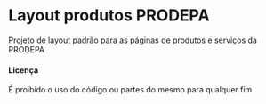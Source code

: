 # Layout produtos PRODEPA
Projeto de layout padrão para as páginas de produtos e serviços da PRODEPA

#### Licença
É proibido o uso do código ou partes do mesmo para qualquer fim